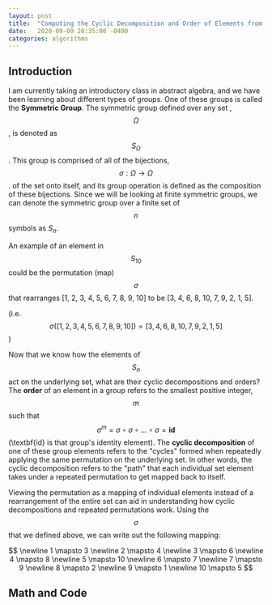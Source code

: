 ```yaml
---
layout: post
title:  "Computing the Cyclic Decomposition and Order of Elements from Symmetric Groups"
date:   2020-09-09 20:35:00 -0400
categories: algorithms
---
```


## Introduction 

I am currently taking an introductory class in abstract algebra, and we have been learning about different types of groups. One of these groups is called the **Symmetric Group**. The symmetric group defined over any set , $$\Omega$$, is denoted as $$S_{\Omega}$$. This group is comprised of all of the bijections, $$\sigma : \Omega \rightarrow \Omega$$. of the set onto itself, and its group operation is defined as the composition of these bijections. Since we will be looking at finite symmetric groups, we can denote the symmetric group over a finite set of $$n$$ symbols as $S_{n}$.

An example of an element in $$S_{10}$$ could be the permutation (map) $$\sigma$$ that rearranges [1, 2, 3, 4, 5, 6, 7, 8, 9, 10] to be 
[3, 4, 6, 8, 10, 7, 9, 2, 1, 5]. 

(i.e. $$\sigma([1, 2, 3, 4, 5, 6, 7, 8, 9, 10]) = [3, 4, 6, 8, 10, 7, 9, 2, 1, 5]$$)

Now that we know how the elements of $$S_{n}$$ act on the underlying set, what are their cyclic decompositions and orders? The **order** of an element in a group refers to the smallest positive integer, $$m$$ such that $$\sigma^{m} = \sigma \circ \sigma \circ ... \circ \sigma = \textbf{id}$$ (\textbf{id} is that group's identity element). The **cyclic decomposition** of one of these group elements refers to the "cycles" formed when repeatedly applying the same permutation on the underlying set. In other words, the cyclic decomposition refers to the "path" that each individual set element takes under a repeated permutation to get mapped back to itself.

Viewing the permutation as a mapping of individual elements instead of a rearrangement of the entire set can aid in understanding how cyclic decompositions and repeated permutations work. Using the $$\sigma$$ that we defined above, we can write out the following mapping:

$$
\newline 1 \mapsto  3
\newline 2 \mapsto 4
\newline 3 \mapsto 6
\newline 4 \mapsto 8
\newline 5 \mapsto 10
\newline 6 \mapsto 7
\newline 7 \mapsto 9
\newline 8 \mapsto 2
\newline 9 \mapsto 1
\newline 10 \mapsto 5
$$ 

## Math and Code 


